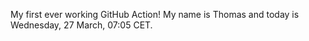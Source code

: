 My first ever working GitHub Action!
My name is Thomas and today is Wednesday, 27 March, 07:05 CET. 
